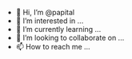 - 👋 Hi, I’m @papital
- 👀 I’m interested in ...
- 🌱 I’m currently learning ...
- 💞️ I’m looking to collaborate on ...
- 📫 How to reach me ...

<!---
papital/papital is a ✨ special ✨ repository because its `README.md` (this file) appears on your GitHub profile.
You can click the Preview link to take a look at your changes.
--->

